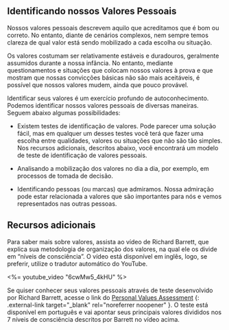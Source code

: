 ## Identificando nossos Valores Pessoais

 Nossos valores pessoais descrevem aquilo que acreditamos que é bom ou correto. No entanto, diante de cenários complexos, nem sempre temos clareza de qual valor está sendo mobilizado a cada escolha ou situação.

 Os valores costumam ser relativamente estáveis e duradouros, geralmente assumidos durante a nossa infância. No entanto, mediante questionamentos e situações que colocam nossos valores à prova e que mostram que nossas convicções básicas não são mais aceitáveis, é possível que nossos valores mudem, ainda que pouco provável.

 Identificar seus valores é um exercício profundo de autoconhecimento. Podemos identificar nossos valores pessoais de diversas maneiras. Seguem abaixo algumas possibilidades:

 - Existem testes de identificação de valores. Pode parecer uma solução fácil, mas em qualquer um desses testes você terá que fazer uma escolha entre qualidades, valores ou situações que não são tão simples. Nos recursos adicionais, descritos abaixo, você encontrará um modelo de teste de identificação de valores pessoais. 

- Analisando a mobilização dos valores no dia a dia, por exemplo, em processos de tomada de decisão.

- Identificando pessoas (ou marcas) que admiramos. Nossa admiração pode estar relacionada a valores que são importantes para nós e vemos representados nas outras pessoas. 

## Recursos adicionais

 Para saber mais sobre valores, assista ao vídeo de Richard Barrett, que explica sua metodologia de organização dos valores, na qual ele os divide em “níveis de consciência”. O vídeo está disponível em inglês, logo, se preferir, utilize o tradutor automático do YouTube.

<%= youtube_video "6cwMw5_4kHU" %>

 Se quiser conhecer seus valores pessoais através de teste desenvolvido por Richard Barrett, acesse o link do [Personal Values Assessment](https://survey.valuescentre.com/survey.html?id=s1TAEQUStmwsgpT488sRSh4E3lIuZOgB0EGag0Ki1CIOvC8MbC5eSA) {: .external-link target="_blank" rel="noreferrer noopener" }. O teste está disponível em português e vai apontar seus principais valores divididos nos 7 níveis de consciência descritos por Barrett no vídeo acima.
